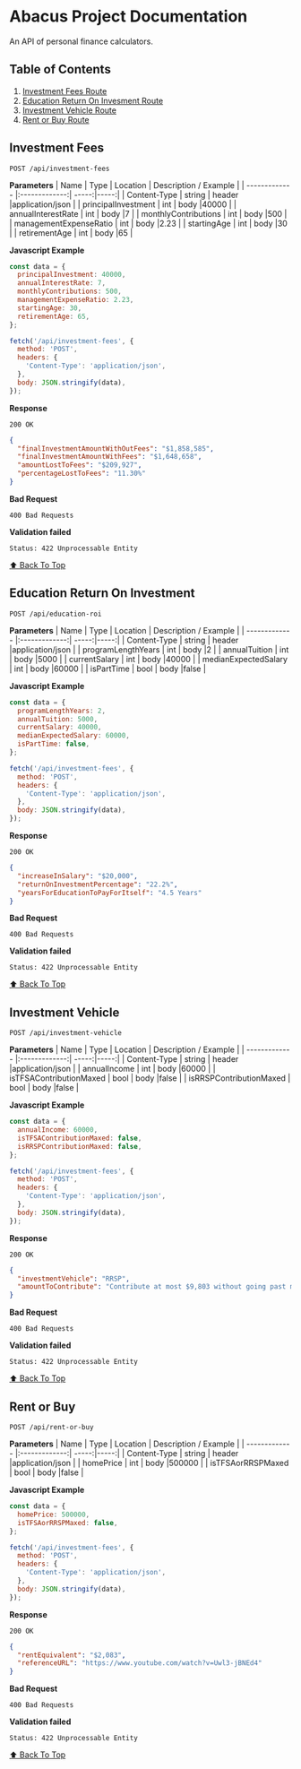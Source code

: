 # Abacus Project Documentation

An API of personal finance calculators.

## Table of Contents

1.  [Investment Fees Route](#investment-fees)
2.  [Education Return On Invesment Route](#education-return-on-investment)
3.  [Investment Vehicle Route](#investment-vehicle)
4.  [Rent or Buy Route](#rent-or-buy)

## Investment Fees

```
POST /api/investment-fees
```

**Parameters**
| Name | Type | Location | Description / Example |
| ------------- |:-------------:| -----:|-----:|
| Content-Type | string | header |application/json |
| principalInvestment | int | body |40000 |
| annualInterestRate | int | body |7 |
| monthlyContributions | int | body |500 |
| managementExpenseRatio | int | body |2.23 |
| startingAge | int | body |30 |
| retirementAge | int | body |65 |

**Javascript Example**

```javascript
const data = {
  principalInvestment: 40000,
  annualInterestRate: 7,
  monthlyContributions: 500,
  managementExpenseRatio: 2.23,
  startingAge: 30,
  retirementAge: 65,
};

fetch('/api/investment-fees', {
  method: 'POST',
  headers: {
    'Content-Type': 'application/json',
  },
  body: JSON.stringify(data),
});
```

**Response**

```
200 OK
```

```json
{
  "finalInvestmentAmountWithOutFees": "$1,858,585",
  "finalInvestmentAmountWithFees": "$1,648,658",
  "amountLostToFees": "$209,927",
  "percentageLostToFees": "11.30%"
}
```

**Bad Request**

```
400 Bad Requests
```

**Validation failed**

```
Status: 422 Unprocessable Entity
```

[⬆️ Back To Top](#abacus-project)

## Education Return On Investment

```
POST /api/education-roi
```

**Parameters**
| Name | Type | Location | Description / Example |
| ------------- |:-------------:| -----:|-----:|
| Content-Type | string | header |application/json |
| programLengthYears | int | body |2 |
| annualTuition | int | body |5000 |
| currentSalary | int | body |40000 |
| medianExpectedSalary | int | body |60000 |
| isPartTime | bool | body |false |

**Javascript Example**

```javascript
const data = {
  programLengthYears: 2,
  annualTuition: 5000,
  currentSalary: 40000,
  medianExpectedSalary: 60000,
  isPartTime: false,
};

fetch('/api/investment-fees', {
  method: 'POST',
  headers: {
    'Content-Type': 'application/json',
  },
  body: JSON.stringify(data),
});
```

**Response**

```
200 OK
```

```json
{
  "increaseInSalary": "$20,000",
  "returnOnInvestmentPercentage": "22.2%",
  "yearsForEducationToPayForItself": "4.5 Years"
}
```

**Bad Request**

```
400 Bad Requests
```

**Validation failed**

```
Status: 422 Unprocessable Entity
```

[⬆️ Back To Top](#abacus-project)

## Investment Vehicle

```
POST /api/investment-vehicle
```

**Parameters**
| Name | Type | Location | Description / Example |
| ------------- |:-------------:| -----:|-----:|
| Content-Type | string | header |application/json |
| annualIncome | int | body |60000 |
| isTFSAContributionMaxed | bool | body |false |
| isRRSPContributionMaxed | bool | body |false |

**Javascript Example**

```javascript
const data = {
  annualIncome: 60000,
  isTFSAContributionMaxed: false,
  isRRSPContributionMaxed: false,
};

fetch('/api/investment-fees', {
  method: 'POST',
  headers: {
    'Content-Type': 'application/json',
  },
  body: JSON.stringify(data),
});
```

**Response**

```
200 OK
```

```json
{
  "investmentVehicle": "RRSP",
  "amountToContribute": "Contribute at most $9,803 without going past max RRSP contribution room"
}
```

**Bad Request**

```
400 Bad Requests
```

**Validation failed**

```
Status: 422 Unprocessable Entity
```

[⬆️ Back To Top](#abacus-project)

## Rent or Buy

```
POST /api/rent-or-buy
```

**Parameters**
| Name | Type | Location | Description / Example |
| ------------- |:-------------:| -----:|-----:|
| Content-Type | string | header |application/json |
| homePrice | int | body |500000 |
| isTFSAorRRSPMaxed | bool | body |false |

**Javascript Example**

```javascript
const data = {
  homePrice: 500000,
  isTFSAorRRSPMaxed: false,
};

fetch('/api/investment-fees', {
  method: 'POST',
  headers: {
    'Content-Type': 'application/json',
  },
  body: JSON.stringify(data),
});
```

**Response**

```
200 OK
```

```json
{
  "rentEquivalent": "$2,083",
  "referenceURL": "https://www.youtube.com/watch?v=Uwl3-jBNEd4"
}
```

**Bad Request**

```
400 Bad Requests
```

**Validation failed**

```
Status: 422 Unprocessable Entity
```

[⬆️ Back To Top](#abacus-project)
